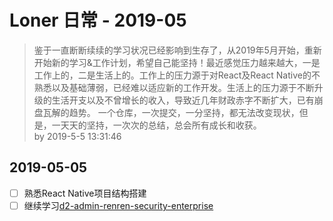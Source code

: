 Loner 日常 - 2019-05
===

> 鉴于一直断断续续的学习状况已经影响到生存了，从2019年5月开始，重新开始新的学习&工作计划，希望自己能坚持！最近感觉压力越来越大，一是工作上的，二是生活上的。工作上的压力源于对React及React Native的不熟悉以及基础薄弱，已经难以适应新的工作开发。生活上的压力源于不断升级的生活开支以及不曾增长的收入，导致近几年财政赤字不断扩大，已有崩盘瓦解的趋势。
> 一个仓库，一次提交，一分坚持，都无法改变现状，但是，一天天的坚持，一次次的总结，总会所有成长和收获。  
> by 2019-5-5 13:31:46

## 2019-05-05

* [ ] 熟悉React Native项目结构搭建
* [ ] 继续学习[d2-admin-renren-security-enterprise](https://github.com/d2-projects/d2-admin-renren-security-enterprise)